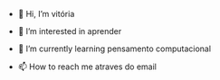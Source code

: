 - 👋 Hi, I’m  vitória 
- 👀 I’m interested in aprender  
- 🌱 I’m currently learning  pensamento computacional

- 📫 How to reach me  atraves do email

<!---
vitoriapires01/vitoriapires01 is a ✨ special ✨ repository because its `README.md` (this file) appears on your GitHub profile.
You can click the Preview link to take a look at your changes.
--->
